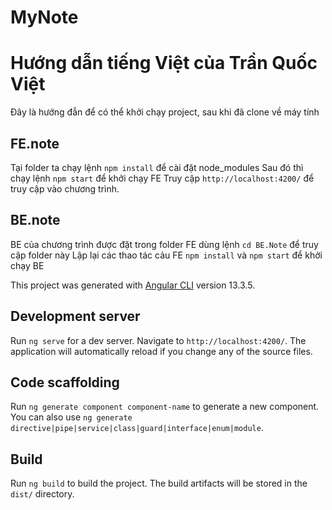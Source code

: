 # MyNote

# Hướng dẫn tiếng Việt của Trần Quốc Việt

Đây là hướng đẫn để có thể khởi chạy project, sau khi đã clone về máy tính
## FE.note
Tại folder ta chạy lệnh `npm install` để cài đặt node_modules
Sau đó thì chạy lệnh `npm start` để khởi chạy FE
Truy cập `http://localhost:4200/` để truy cập vào chương trình.
## BE.note
BE của chương trình được đặt trong folder FE dùng lệnh `cd BE.Note` để truy cập folder này
Lập lại các thao tác cảu FE `npm install` và `npm start` để khởi chạy BE


This project was generated with [Angular CLI](https://github.com/angular/angular-cli) version 13.3.5.

## Development server

Run `ng serve` for a dev server. Navigate to `http://localhost:4200/`. The application will automatically reload if you change any of the source files.

## Code scaffolding

Run `ng generate component component-name` to generate a new component. You can also use `ng generate directive|pipe|service|class|guard|interface|enum|module`.

## Build

Run `ng build` to build the project. The build artifacts will be stored in the `dist/` directory.

